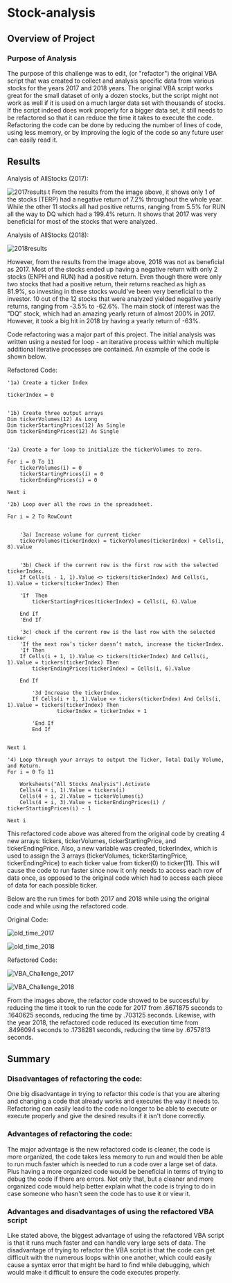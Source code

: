 # Stock-analysis


## Overview of Project

### Purpose of Analysis
The purpose of this challenge was to edit, (or "refactor") the original VBA script that was created to collect and analysis specific data from various stocks for the years 2017 and 2018 years. The original VBA script works great for the small dataset of only a dozen stocks, but the script might not work as well if it is used on a much larger data set with thousands of stocks. If the script indeed does work properly for a bigger data set, it still needs to be refactored so that it can reduce the time it takes to execute the code. Refactoring the code can be done by reducing the number of lines of code, using less memory, or by improving the logic of the code so any future user can easily read it.

## Results

Analysis of AllStocks (2017):

![2017results](https://user-images.githubusercontent.com/75760493/105090025-81bf6b80-5a63-11eb-9aa9-d0a05d090a5f.PNG)
t
From the results from the image above, it shows only 1 of the stocks (TERP) had a negative return of 7.2% throughout the whole year. While the other 11 stocks all had positive returns, ranging from 5.5% for RUN all the way to DQ which had a 199.4% return. It shows that 2017 was very beneficial for most of the stocks that were analyzed.

Analysis of AllStocks (2018):

![2018results](https://user-images.githubusercontent.com/75760493/105090281-d7941380-5a63-11eb-9523-ad6aad266829.PNG)

However, from the results from the image above, 2018 was not as beneficial as 2017. Most of the stocks ended up having a negative return with only 2 stocks (ENPH and RUN) had a positive return. Even though there were only two stocks that had a positive return, their returns reached as high as 81.9%, so investing in these stocks would've been very beneficial to the investor. 10 out of the 12 stocks that were analyzed yielded negative yearly returns, ranging from -3.5% to -62.6%. The main stock of interest was the "DQ" stock, which had an amazing yearly return of almost 200% in 2017. However, it took a big hit in 2018 by having a yearly return of -63%.


Code refactoring was a major part of this project. The initial analysis was written using a nested for loop - an iterative process within which multiple additional iterative processes are contained. An example of the code is shown below.

Refactored Code:

    '1a) Create a ticker Index

    tickerIndex = 0
    

    '1b) Create three output arrays
    Dim tickerVolumes(12) As Long
    Dim tickerStartingPrices(12) As Single
    Dim tickerEndingPrices(12) As Single
    
    
    '2a) Create a for loop to initialize the tickerVolumes to zero.
    
    For i = 0 To 11
        tickerVolumes(i) = 0
        tickerStartingPrices(i) = 0
        tickerEndingPrices(i) = 0
    
    Next i
    
    '2b) Loop over all the rows in the spreadsheet.
    
    For i = 2 To RowCount
    
    
        '3a) Increase volume for current ticker
        tickerVolumes(tickerIndex) = tickerVolumes(tickerIndex) + Cells(i, 8).Value

        
        '3b) Check if the current row is the first row with the selected tickerIndex.
        If Cells(i - 1, 1).Value <> tickers(tickerIndex) And Cells(i, 1).Value = tickers(tickerIndex) Then
            
        'If  Then
            tickerStartingPrices(tickerIndex) = Cells(i, 6).Value
            
        End If
        'End If
        
        '3c) check if the current row is the last row with the selected ticker
        'If the next row’s ticker doesn’t match, increase the tickerIndex.
        'If Then
        If Cells(i + 1, 1).Value <> tickers(tickerIndex) And Cells(i, 1).Value = tickers(tickerIndex) Then
            tickerEndingPrices(tickerIndex) = Cells(i, 6).Value
        
        End If
        
            '3d Increase the tickerIndex.
            If Cells(i + 1, 1).Value <> tickers(tickerIndex) And Cells(i, 1).Value = tickers(tickerIndex) Then
                    tickerIndex = tickerIndex + 1
        
            'End If
            End If
             

    Next i
    
    '4) Loop through your arrays to output the Ticker, Total Daily Volume, and Return.
    For i = 0 To 11
        
        Worksheets("All Stocks Analysis").Activate
        Cells(4 + i, 1).Value = tickers(i)
        Cells(4 + i, 2).Value = tickerVolumes(i)
        Cells(4 + i, 3).Value = tickerEndingPrices(i) / tickerStartingPrices(i) - 1
        
    Next i
        
 This refactored code above was altered from the original code by creating 4 new arrays: tickers, tickerVolumes, tickerStartingPrice, and tickerEndingPrice. Also, a new variable was created, tickerIndex, which is used to assign the 3 arrays (tickerVolumes, tickerStartingPrice, tickerEndingPrice) to each ticker value from ticker(0) to ticker(11). This will cause the code to run faster since now it only needs to access each row of data once, as opposed to the original code which had to access each 
piece of data for each possible ticker.

Below are the run times for both 2017 and 2018 while using the original code and while using the refactored code.

Original Code:

![old_time_2017](https://user-images.githubusercontent.com/75760493/105074449-fd162280-5a4d-11eb-86eb-9d9b50b392a5.PNG)

![old_time_2018](https://user-images.githubusercontent.com/75760493/105074565-259e1c80-5a4e-11eb-9626-9fef607359de.PNG)


Refactored Code:

![VBA_Challenge_2017](https://user-images.githubusercontent.com/75760493/105075354-47e46a00-5a4f-11eb-9819-717f04a9676f.PNG)

![VBA_Challenge_2018](https://user-images.githubusercontent.com/75760493/105075390-529eff00-5a4f-11eb-9e68-85a86a1fc22f.PNG)


From the images above, the refactor code showed to be successful by reducing the time it took to run the code for 2017 from .8671875 seconds to .1640625 seconds, reducing the time by .703125 seconds. Likewise, with the year 2018, the refactored code reduced its execution time from .8496094 seconds to .1738281 seconds, reducing the time by .6757813 seconds. 


## Summary

### Disadvantages of refactoring the code:

One big disadvantage in trying to refactor this code is that you are altering and changing a code that already works and executes the way it needs to. Refactoring can easily lead to the code no longer to be able to execute or execute properly and give the desired results if it isn't done correctly.

### Advantages of refactoring the code:

The major advantage is the new refactored code is cleaner, the code is more organized, the code takes less memory to run and would then be able to run much faster which is needed to run a code over a large set of data. Plus having a more organized code would be beneficial in terms of trying to debug the code if there are errors. Not only that, but a cleaner and more organized code would help better explain what the code is trying to do in case someone who hasn't seen the code has to use it or view it. 

### Advantages and disadvantages of using the refactored VBA script

Like stated above, the biggest advantage of using the refactored VBA script is that it runs much faster and can handle very large sets of data. The disadvantage of trying to refactor the VBA script is that the code can get difficult with the numerous loops within one another, which could easily cause a syntax error that might be hard to find while debugging, which would make it difficult to ensure the code executes properly.

